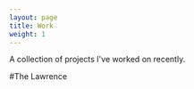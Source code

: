 ```yaml
---
layout: page
title: Work
weight: 1
---
```


A collection of projects I've worked on recently.

#The Lawrence
